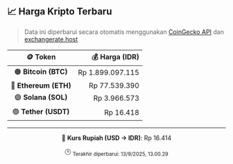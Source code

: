 

<!-- HARGA_KRIPTO -->
## 📈 Harga Kripto Terbaru

> Data ini diperbarui secara otomatis menggunakan [CoinGecko API](https://www.coingecko.com/) dan [exchangerate.host](https://exchangerate.host/)

<div align="center">

| 🪙 Token | 💰 Harga (IDR) |
|:------:|---------------:|
| 🟠 **Bitcoin (BTC)**   | Rp 1.899.097.115 |
| 🔵 **Ethereum (ETH)**  | Rp 77.539.390 |
| 🟣 **Solana (SOL)**    | Rp 3.966.573 |
| 🟢 **Tether (USDT)**   | Rp 16.418 |

---

💱 **Kurs Rupiah (USD → IDR)**: Rp 16.414

🕒 <sub>Terakhir diperbarui: 13/9/2025, 13.00.29</sub>

</div>
<!-- /HARGA_KRIPTO -->